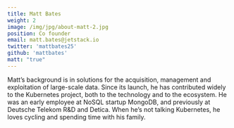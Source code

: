 ```yaml
---
title: Matt Bates
weight: 2
image: /img/jpg/about-matt-2.jpg
position: Co founder
email: matt.bates@jetstack.io
twitter: 'mattbates25'
github: 'mattbates'
matt: "true"
---
```


Matt’s background is in solutions for the acquisition, management and exploitation of large-scale data. Since its launch, he has contributed widely to the Kubernetes project, both to the technology and to the ecosystem. He was an early employee at NoSQL startup MongoDB, and previously at Deutsche Telekom R&D and Detica. When he’s not talking Kubernetes, he loves cycling and spending time with his family.
